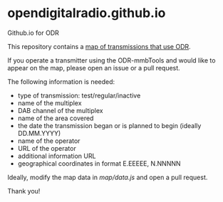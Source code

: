 # opendigitalradio.github.io
Github.io for ODR

This repository contains a [map of transmissions that use ODR](map/).

If you operate a transmitter using the ODR-mmbTools and would like to
appear on the map, please open an issue or a pull request.

The following information is needed:

 * type of transmission: test/regular/inactive
 * name of the multiplex
 * DAB channel of the multiplex
 * name of the area covered
 * the date the transmission began or is planned to begin (ideally DD.MM.YYYY)
 * name of the operator
 * URL of the operator
 * additional information URL
 * geographical coordinates in format E.EEEEE, N.NNNNN

Ideally, modify the map data in *map/data.js* and open a pull request.

Thank you!
